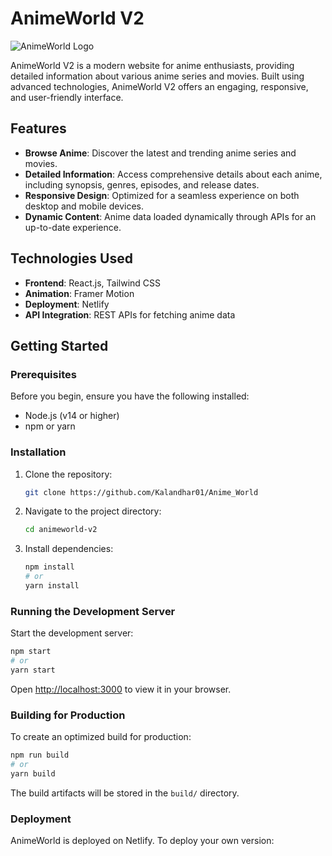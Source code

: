# AnimeWorld V2

![AnimeWorld Logo](https://animeworldv2.netlify.app/favicon.ico)

AnimeWorld V2 is a modern website for anime enthusiasts, providing detailed information about various anime series and movies. Built using advanced technologies, AnimeWorld V2 offers an engaging, responsive, and user-friendly interface.

## Features

- **Browse Anime**: Discover the latest and trending anime series and movies.
- **Detailed Information**: Access comprehensive details about each anime, including synopsis, genres, episodes, and release dates.
- **Responsive Design**: Optimized for a seamless experience on both desktop and mobile devices.
- **Dynamic Content**: Anime data loaded dynamically through APIs for an up-to-date experience.

## Technologies Used

- **Frontend**: React.js, Tailwind CSS
- **Animation**: Framer Motion
- **Deployment**: Netlify
- **API Integration**: REST APIs for fetching anime data

## Getting Started

### Prerequisites

Before you begin, ensure you have the following installed:

- Node.js (v14 or higher)
- npm or yarn

### Installation

1. Clone the repository:
   ```bash
   git clone https://github.com/Kalandhar01/Anime_World
   ```
2. Navigate to the project directory:
   ```bash
   cd animeworld-v2
   ```
3. Install dependencies:
   ```bash
   npm install
   # or
   yarn install
   ```

### Running the Development Server

Start the development server:
```bash
npm start
# or
yarn start
```
Open [http://localhost:3000](http://localhost:3000) to view it in your browser.

### Building for Production

To create an optimized build for production:
```bash
npm run build
# or
yarn build
```
The build artifacts will be stored in the `build/` directory.

### Deployment

AnimeWorld  is deployed on Netlify. To deploy your own version:
